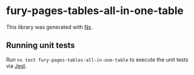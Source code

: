 # fury-pages-tables-all-in-one-table

This library was generated with [Nx](https://nx.dev).


## Running unit tests

Run `nx test fury-pages-tables-all-in-one-table` to execute the unit tests via [Jest](https://jestjs.io).


